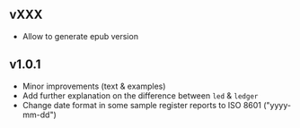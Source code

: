 
## vXXX ##

- Allow to generate epub version

## v1.0.1 ##

- Minor improvements (text & examples)
- Add further explanation on the difference between ``led`` & ``ledger``
- Change date format in some sample register reports to ISO 8601 ("yyyy-mm-dd")
